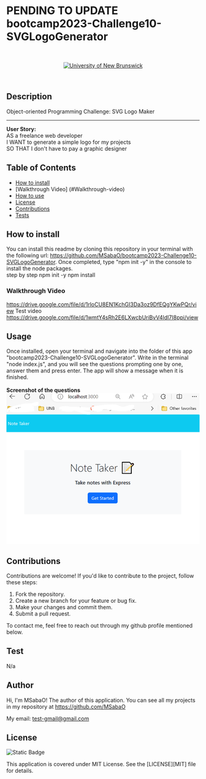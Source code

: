 # PENDING TO UPDATE bootcamp2023-Challenge10-SVGLogoGenerator

<br/>
<p align="center">
    <a href="https://unb.ca/cel/bootcamps/coding.html">
        <img alt="University of New Brunswick" src="https://img.shields.io/static/v1.svg?label=bootcamp&message=UNB&color=red" /></a>
    
</p>
<br/>

## Description

Object-oriented Programming Challenge: SVG Logo Maker
<hr>
<b>User Story:</b><br>
AS a freelance web developer <br>
I WANT to generate a simple logo for my projects<br>
SO THAT I don't have to pay a graphic designer<br>


## Table of Contents

- [How to install](#How-to-install)
- [Walkthrough Video] (#Walkthrough-video)
- [How to use](#usage)
- [License](#license)
- [Contributions](#contributions)
- [Tests](#test)


## How to install
You can install this readme by cloning this repository in your terminal with the following url: https://github.com/MSabaO/bootcamp2023-Challenge10-SVGLogoGenerator. Once completed, type "npm init -y" in the console to install the node packages. <br>
step by step
npm init -y
npm install



### Walkthrough Video
https://drive.google.com/file/d/1rloCU8EN1KchGI3Da3oz9DfEQgYKwPQr/view
Test video<br>
https://drive.google.com/file/d/1wmtY4sRh2E6LXwcbUriBvV4ldI7I8ppi/view


## Usage
Once installed, open your terminal and navigate into the folder of this app "bootcamp2023-Challenge10-SVGLogoGenerator". Write in the terminal "node index.js", and you will see the questions prompting one by one, answer them and press enter. The app will show a message when it is finished.<br>
<br>
<b>Screenshot of the questions</b>
![alt text](image.png)


## Contributions
Contributions are welcome! If you'd like to contribute to the project, follow these steps:

1.    Fork the repository.
2.    Create a new branch for your feature or bug fix.
3.    Make your changes and commit them.
4.    Submit a pull request.

To contact me, feel free to reach out through my github profile mentioned below.

## Test
N/a

## Author
Hi, I'm MSabaO! The author of this application. You can see all my projects in my repository at https://github.com/MSabaO

My email: test-gmail@gmail.com

## License 
![Static Badge](https://img.shields.io/badge/License-MIT-blue) <br>

This application is covered under MIT License. See the [LICENSE][MIT] file for details.
